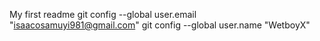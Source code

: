My first readme
git config --global user.email "isaacosamuyi981@gmail.com"  git config --global user.name "WetboyX"
